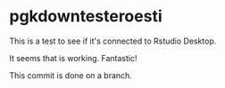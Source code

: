 # pgkdowntesteroesti


This is a test to see if it's connected to Rstudio Desktop.

It seems that is working. Fantastic!

This commit is done on a branch.
